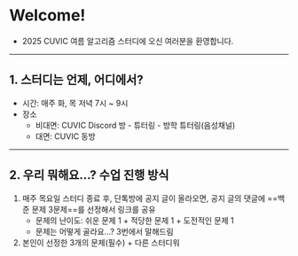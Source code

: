 # Welcome!
- 2025 CUVIC 여름 알고리즘 스터디에 오신 여러분을 환영합니다.

---
## 1. 스터디는 언제, 어디에서?
- 시간: 매주 화, 목 저녁 7시 ~ 9시
- 장소
	- 비대면: CUVIC Discord 방 - 튜터링 - 방학 튜터링(음성채널)
	- 대면: CUVIC 동방

---
## 2. 우리 뭐해요...? 수업 진행 방식
1. 매주 목요일 스터디 종료 후, 단톡방에 공지 글이 올라오면, 공지 글의 댓글에 ==백준 문제 3문제==를 선정해서 링크를 공유
	- 문제의 난이도: 쉬운 문제 1 + 적당한 문제 1 + 도전적인 문제 1
	- 문제는 어떻게 골라요...? 3번에서 말해드림
2. 본인이 선정한 3개의 문제(필수) + 다른 스터디워